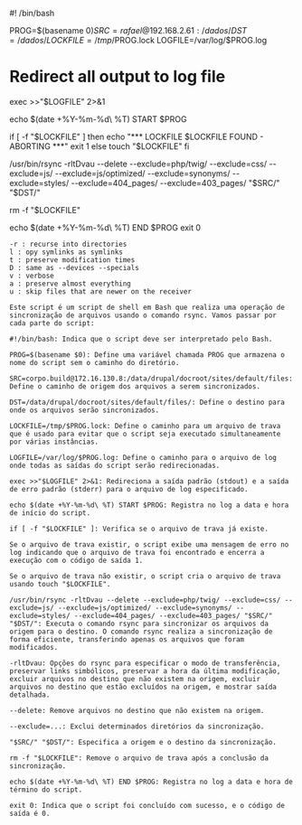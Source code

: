 #! /bin/bash

PROG=$(basename $0)
SRC=rafael@192.168.2.61:/dados/
DST=/dados/
LOCKFILE=/tmp/$PROG.lock
LOGFILE=/var/log/$PROG.log

# Redirect all output to log file
exec >>"$LOGFILE" 2>&1

echo $(date +%Y-%m-%d\ %T) START $PROG

if [ -f "$LOCKFILE" ]
then
        echo "*** LOCKFILE $LOCKFILE FOUND - ABORTING ***"
        exit 1
else
        touch "$LOCKFILE"
fi

/usr/bin/rsync -rltDvau --delete --exclude=php/twig/ --exclude=css/ --exclude=js/ --exclude=js/optimized/ --exclude=synonyms/ --exclude=styles/ --exclude=404_pages/ --exclude=403_pages/ "$SRC/" "$DST/"

rm -f "$LOCKFILE"

echo $(date +%Y-%m-%d\ %T) END   $PROG
exit 0


```
-r : recurse into directories
l : opy symlinks as symlinks
t : preserve modification times
D : same as --devices --specials
v : verbose 
a : preserve almost everything
u : skip files that are newer on the receiver

```

```
Este script é um script de shell em Bash que realiza uma operação de sincronização de arquivos usando o comando rsync. Vamos passar por cada parte do script:

#!/bin/bash: Indica que o script deve ser interpretado pelo Bash.

PROG=$(basename $0): Define uma variável chamada PROG que armazena o nome do script sem o caminho do diretório.

SRC=corpo.build@172.16.130.8:/data/drupal/docroot/sites/default/files: Define o caminho de origem dos arquivos a serem sincronizados.

DST=/data/drupal/docroot/sites/default/files/: Define o destino para onde os arquivos serão sincronizados.

LOCKFILE=/tmp/$PROG.lock: Define o caminho para um arquivo de trava que é usado para evitar que o script seja executado simultaneamente por várias instâncias.

LOGFILE=/var/log/$PROG.log: Define o caminho para o arquivo de log onde todas as saídas do script serão redirecionadas.

exec >>"$LOGFILE" 2>&1: Redireciona a saída padrão (stdout) e a saída de erro padrão (stderr) para o arquivo de log especificado.

echo $(date +%Y-%m-%d\ %T) START $PROG: Registra no log a data e hora de início do script.

if [ -f "$LOCKFILE" ]: Verifica se o arquivo de trava já existe.

Se o arquivo de trava existir, o script exibe uma mensagem de erro no log indicando que o arquivo de trava foi encontrado e encerra a execução com o código de saída 1.

Se o arquivo de trava não existir, o script cria o arquivo de trava usando touch "$LOCKFILE".

/usr/bin/rsync -rltDvau --delete --exclude=php/twig/ --exclude=css/ --exclude=js/ --exclude=js/optimized/ --exclude=synonyms/ --exclude=styles/ --exclude=404_pages/ --exclude=403_pages/ "$SRC/" "$DST/": Executa o comando rsync para sincronizar os arquivos da origem para o destino. O comando rsync realiza a sincronização de forma eficiente, transferindo apenas os arquivos que foram modificados.

-rltDvau: Opções do rsync para especificar o modo de transferência, preservar links simbólicos, preservar a hora da última modificação, excluir arquivos no destino que não existem na origem, excluir arquivos no destino que estão excluídos na origem, e mostrar saída detalhada.

--delete: Remove arquivos no destino que não existem na origem.

--exclude=...: Exclui determinados diretórios da sincronização.

"$SRC/" "$DST/": Especifica a origem e o destino da sincronização.

rm -f "$LOCKFILE": Remove o arquivo de trava após a conclusão da sincronização.

echo $(date +%Y-%m-%d\ %T) END $PROG: Registra no log a data e hora de término do script.

exit 0: Indica que o script foi concluído com sucesso, e o código de saída é 0.

```


